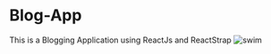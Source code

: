 # Blog-App
This is a Blogging Application using ReactJs and ReactStrap 
![swim](https://github.com/SachinChillalshetti/Blog-App/assets/109266303/d4244c07-e856-40d5-90f8-ed2939feba75)

